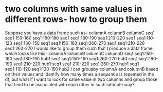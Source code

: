 
# two columns with same values in different rows- how to group them

Suppose you have a data frame such as-
columnA columnB      columnC seq1   seq1:150-160 seq1:180-190 seq1   seq1:180-190 seq1:210-220 seq1   seq1:110-120 seq1:130-150 seq1   seq1:150-160 seq1:260-270 seq1   seq1:210-220 seq1:260-270
I would like to group them such that I produce a data frame which looks like this-
columnA columnB      columnC      columnD seq1   seq1:150-160 seq1:180-190 hub1 seq1   seq1:150-160 seq1:260-270 hub1 seq1   seq1:180-190 seq1:210-220 hub1 seq1   seq1:210-220 seq1:260-270 hub1 seq1   seq1:110-120 seq1:130-150 hub2
I can groupby columnA and columnB  based on their values and identify how many times a sequence is repeated in the df, but what if I want to look for same value in two columns and group those that tend to be associated with each other in such intricate way?

        